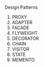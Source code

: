 Design Patterns

1. PROXY
2. ADAPTER
3. FACADE
4. FLYWEIGHT
5. DECORATOR
6. CHAIN
7. VISITOR
8. STATE
9. MEMENTO
